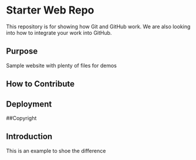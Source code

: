 # Starter Web Repo

This repository is for showing how Git and GitHub work.
We are also looking into how to integrate your work into GitHub.

## Purpose

Sample website with plenty of files for demos

## How to Contribute

## Deployment

##Copyright

## Introduction
This is an example to shoe the difference